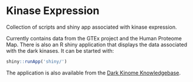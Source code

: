 # Kinase Expression

Collection of scripts and shiny app associated with kinase expression.

Currently contains data from the GTEx project and the Human Proteome Map. There is also an R shiny application that displays the data associated with the dark kinases. It can be started with:

```r
shiny::runApp('shiny/')
```

The application is also available from the [Dark Kinome Knowledgebase](http://expression.darkkinome.org/).
